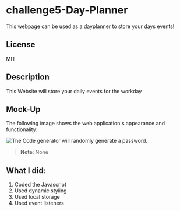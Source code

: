 # challenge5-Day-Planner
This webpage can be used as a dayplanner to store your days events!


## License

MIT

## Description

This Website will store your daily events for the workday


## Mock-Up

The following image shows the web application's appearance and functionality:

![The Code generator will randomly generate a password.](//challenge5-Day-Planner/Assets/images/Screen%20Shot%202023-03-28%20at%208.19.04%20AM.png)

> **Note**: None

## What I did:

1. Coded the Javascript
2. Used dynamic styling
3. Used local storage
4. Used event listeners



